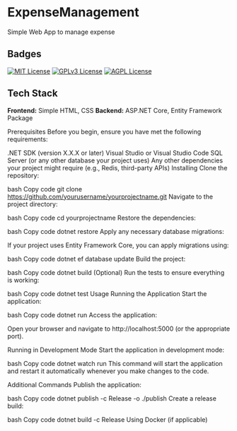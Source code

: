 # ExpenseManagement
Simple Web App to manage expense

## Badges

[![MIT License](https://img.shields.io/badge/License-MIT-green.svg)](https://choosealicense.com/licenses/mit/)
[![GPLv3 License](https://img.shields.io/badge/License-GPL%20v3-yellow.svg)](https://opensource.org/licenses/)
[![AGPL License](https://img.shields.io/badge/license-AGPL-blue.svg)](http://www.gnu.org/licenses/agpl-3.0)


## Tech Stack

**Frontend:** Simple HTML, CSS
**Backend:** ASP.NET Core, Entity Framework Package


Prerequisites
Before you begin, ensure you have met the following requirements:

.NET SDK (version X.X.X or later)
Visual Studio or Visual Studio Code
SQL Server (or any other database your project uses)
Any other dependencies your project might require (e.g., Redis, third-party APIs)
Installing
Clone the repository:

bash
Copy code
git clone https://github.com/yourusername/yourprojectname.git
Navigate to the project directory:

bash
Copy code
cd yourprojectname
Restore the dependencies:

bash
Copy code
dotnet restore
Apply any necessary database migrations:

If your project uses Entity Framework Core, you can apply migrations using:

bash
Copy code
dotnet ef database update
Build the project:

bash
Copy code
dotnet build
(Optional) Run the tests to ensure everything is working:

bash
Copy code
dotnet test
Usage
Running the Application
Start the application:

bash
Copy code
dotnet run
Access the application:

Open your browser and navigate to http://localhost:5000 (or the appropriate port).

Running in Development Mode
Start the application in development mode:

bash
Copy code
dotnet watch run
This command will start the application and restart it automatically whenever you make changes to the code.

Additional Commands
Publish the application:

bash
Copy code
dotnet publish -c Release -o ./publish
Create a release build:

bash
Copy code
dotnet build -c Release
Using Docker (if applicable)


